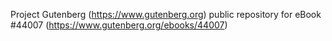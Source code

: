 Project Gutenberg (https://www.gutenberg.org) public repository for eBook #44007 (https://www.gutenberg.org/ebooks/44007)
